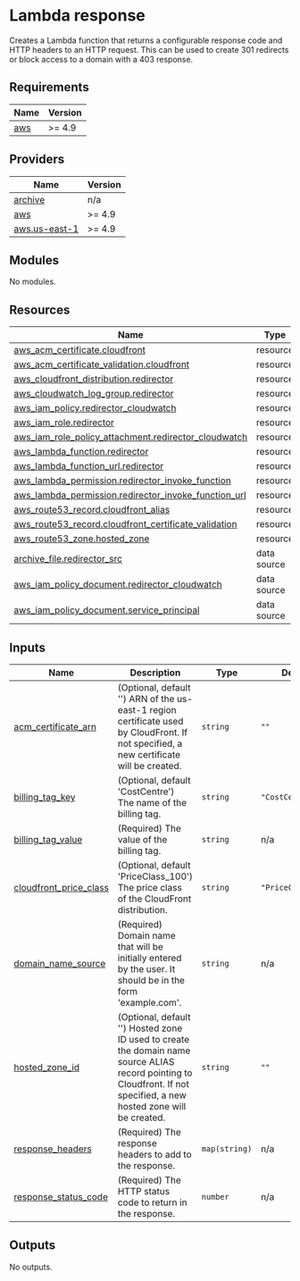 # Lambda response

Creates a Lambda function that returns a configurable response code and HTTP headers to an HTTP request.
This can be used to create 301 redirects or block access to a domain with a 403 response.

## Requirements

| Name | Version |
|------|---------|
| <a name="requirement_aws"></a> [aws](#requirement\_aws) | >= 4.9 |

## Providers

| Name | Version |
|------|---------|
| <a name="provider_archive"></a> [archive](#provider\_archive) | n/a |
| <a name="provider_aws"></a> [aws](#provider\_aws) | >= 4.9 |
| <a name="provider_aws.us-east-1"></a> [aws.us-east-1](#provider\_aws.us-east-1) | >= 4.9 |

## Modules

No modules.

## Resources

| Name | Type |
|------|------|
| [aws_acm_certificate.cloudfront](https://registry.terraform.io/providers/hashicorp/aws/latest/docs/resources/acm_certificate) | resource |
| [aws_acm_certificate_validation.cloudfront](https://registry.terraform.io/providers/hashicorp/aws/latest/docs/resources/acm_certificate_validation) | resource |
| [aws_cloudfront_distribution.redirector](https://registry.terraform.io/providers/hashicorp/aws/latest/docs/resources/cloudfront_distribution) | resource |
| [aws_cloudwatch_log_group.redirector](https://registry.terraform.io/providers/hashicorp/aws/latest/docs/resources/cloudwatch_log_group) | resource |
| [aws_iam_policy.redirector_cloudwatch](https://registry.terraform.io/providers/hashicorp/aws/latest/docs/resources/iam_policy) | resource |
| [aws_iam_role.redirector](https://registry.terraform.io/providers/hashicorp/aws/latest/docs/resources/iam_role) | resource |
| [aws_iam_role_policy_attachment.redirector_cloudwatch](https://registry.terraform.io/providers/hashicorp/aws/latest/docs/resources/iam_role_policy_attachment) | resource |
| [aws_lambda_function.redirector](https://registry.terraform.io/providers/hashicorp/aws/latest/docs/resources/lambda_function) | resource |
| [aws_lambda_function_url.redirector](https://registry.terraform.io/providers/hashicorp/aws/latest/docs/resources/lambda_function_url) | resource |
| [aws_lambda_permission.redirector_invoke_function](https://registry.terraform.io/providers/hashicorp/aws/latest/docs/resources/lambda_permission) | resource |
| [aws_lambda_permission.redirector_invoke_function_url](https://registry.terraform.io/providers/hashicorp/aws/latest/docs/resources/lambda_permission) | resource |
| [aws_route53_record.cloudfront_alias](https://registry.terraform.io/providers/hashicorp/aws/latest/docs/resources/route53_record) | resource |
| [aws_route53_record.cloudfront_certificate_validation](https://registry.terraform.io/providers/hashicorp/aws/latest/docs/resources/route53_record) | resource |
| [aws_route53_zone.hosted_zone](https://registry.terraform.io/providers/hashicorp/aws/latest/docs/resources/route53_zone) | resource |
| [archive_file.redirector_src](https://registry.terraform.io/providers/hashicorp/archive/latest/docs/data-sources/file) | data source |
| [aws_iam_policy_document.redirector_cloudwatch](https://registry.terraform.io/providers/hashicorp/aws/latest/docs/data-sources/iam_policy_document) | data source |
| [aws_iam_policy_document.service_principal](https://registry.terraform.io/providers/hashicorp/aws/latest/docs/data-sources/iam_policy_document) | data source |

## Inputs

| Name | Description | Type | Default | Required |
|------|-------------|------|---------|:--------:|
| <a name="input_acm_certificate_arn"></a> [acm\_certificate\_arn](#input\_acm\_certificate\_arn) | (Optional, default '') ARN of the us-east-1 region certificate used by CloudFront.  If not specified, a new certificate will be created. | `string` | `""` | no |
| <a name="input_billing_tag_key"></a> [billing\_tag\_key](#input\_billing\_tag\_key) | (Optional, default 'CostCentre') The name of the billing tag. | `string` | `"CostCentre"` | no |
| <a name="input_billing_tag_value"></a> [billing\_tag\_value](#input\_billing\_tag\_value) | (Required) The value of the billing tag. | `string` | n/a | yes |
| <a name="input_cloudfront_price_class"></a> [cloudfront\_price\_class](#input\_cloudfront\_price\_class) | (Optional, default 'PriceClass\_100') The price class of the CloudFront distribution. | `string` | `"PriceClass_100"` | no |
| <a name="input_domain_name_source"></a> [domain\_name\_source](#input\_domain\_name\_source) | (Required) Domain name that will be initially entered by the user. It should be in the form 'example.com'. | `string` | n/a | yes |
| <a name="input_hosted_zone_id"></a> [hosted\_zone\_id](#input\_hosted\_zone\_id) | (Optional, default '') Hosted zone ID used to create the domain name source ALIAS record pointing to Cloudfront.  If not specified, a new hosted zone will be created. | `string` | `""` | no |
| <a name="input_response_headers"></a> [response\_headers](#input\_response\_headers) | (Required) The response headers to add to the response. | `map(string)` | n/a | yes |
| <a name="input_response_status_code"></a> [response\_status\_code](#input\_response\_status\_code) | (Required) The HTTP status code to return in the response. | `number` | n/a | yes |

## Outputs

No outputs.

